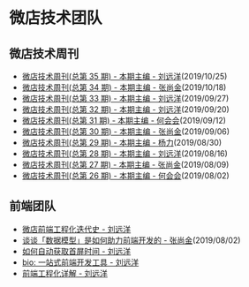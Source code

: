 # 微店技术团队

## 微店技术周刊

+   [微店技术周刊(总第 35 期) - 本期主编 - 刘远洋](https://github.com/weidian-inc/weidian-tech-blog/issues/15)(2019/10/25)
+   [微店技术周刊(总第 34 期) - 本期主编 - 张尚金](https://github.com/weidian-inc/weidian-tech-blog/issues/14)(2019/10/18)
+   [微店技术周刊(总第 33 期) - 本期主编 - 刘远洋](https://github.com/weidian-inc/weidian-tech-blog/issues/13)(2019/09/27)
+   [微店技术周刊(总第 32 期) - 本期主编 - 刘远洋](https://github.com/weidian-inc/weidian-tech-blog/issues/12)(2019/09/20)
+   [微店技术周刊(总第 31 期) - 本期主编 - 何会会](https://github.com/weidian-inc/weidian-tech-blog/issues/11)(2019/09/12)
+   [微店技术周刊(总第 30 期) - 本期主编 - 张尚金](https://github.com/weidian-inc/weidian-tech-blog/issues/10)(2019/09/06)
+   [微店技术周刊(总第 29 期) - 本期主编 - 杨力](https://github.com/weidian-inc/weidian-tech-blog/issues/9)(2019/08/30)
+   [微店技术周刊(总第 28 期) - 本期主编 - 刘远洋](https://github.com/weidian-inc/weidian-tech-blog/issues/7)(2019/08/16)
+   [微店技术周刊(总第 27 期) - 本期主编 - 张尚金](https://github.com/weidian-inc/weidian-tech-blog/issues/7)(2019/08/09)
+   [微店技术周刊(总第 26 期) - 本期主编 - 何会会](https://github.com/weidian-inc/weidian-tech-blog/issues/5)(2019/08/02)

## 前端团队

+   [微店前端工程化迭代史 - 刘远洋](https://github.com/hoperyy/blog/issues/145)
+   [谈谈「数据模型」是如何助力前端开发的 - 张尚金](https://github.com/weidian-inc/weidian-tech-blog/issues/6)(2019/08/02)
+   [如何自动获取首屏时间 - 刘远洋](https://github.com/weidian-inc/FE-blog/issues/1)
+   [bio: 一站式前端开发工具 - 刘远洋](https://github.com/weidian-inc/FE-blog/issues/2)
+   [前端工程化详解 - 刘远洋](https://github.com/hoperyy/front-end-engineering)